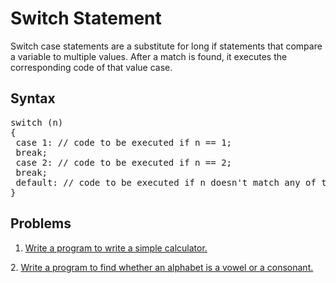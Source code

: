 # Switch  Statement
Switch case statements are a substitute for long if statements that compare a
variable to multiple values. After a match is found, it executes the
corresponding code of that value case.
## Syntax
<pre>
switch (n)
{
 case 1: // code to be executed if n == 1;
 break;
 case 2: // code to be executed if n == 2;
 break;
 default: // code to be executed if n doesn't match any of the above cases
}
</pre>
## Problems
1. <a href="que1.cpp"> Write a program to write a simple calculator.
</a>
2. <a href="que2.cpp">Write a program to find whether an alphabet is a vowel or a consonant.</a>